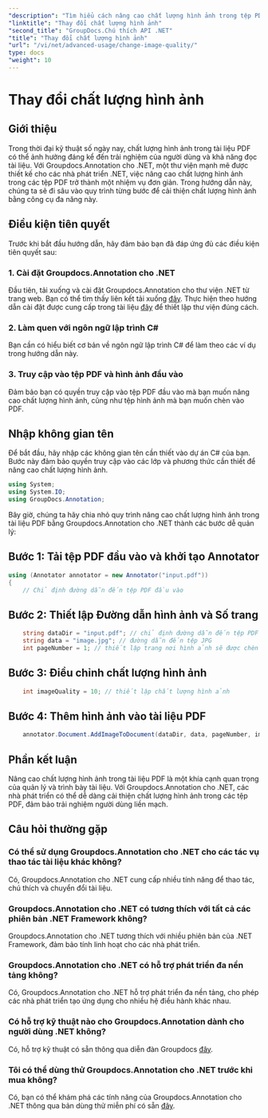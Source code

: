 ```yaml
---
"description": "Tìm hiểu cách nâng cao chất lượng hình ảnh trong tệp PDF bằng Groupdocs.Annotation cho .NET. Làm theo hướng dẫn từng bước của chúng tôi."
"linktitle": "Thay đổi chất lượng hình ảnh"
"second_title": "GroupDocs.Chú thích API .NET"
"title": "Thay đổi chất lượng hình ảnh"
"url": "/vi/net/advanced-usage/change-image-quality/"
type: docs
"weight": 10
---
```


# Thay đổi chất lượng hình ảnh

## Giới thiệu
Trong thời đại kỹ thuật số ngày nay, chất lượng hình ảnh trong tài liệu PDF có thể ảnh hưởng đáng kể đến trải nghiệm của người dùng và khả năng đọc tài liệu. Với Groupdocs.Annotation cho .NET, một thư viện mạnh mẽ được thiết kế cho các nhà phát triển .NET, việc nâng cao chất lượng hình ảnh trong các tệp PDF trở thành một nhiệm vụ đơn giản. Trong hướng dẫn này, chúng ta sẽ đi sâu vào quy trình từng bước để cải thiện chất lượng hình ảnh bằng công cụ đa năng này.
## Điều kiện tiên quyết
Trước khi bắt đầu hướng dẫn, hãy đảm bảo bạn đã đáp ứng đủ các điều kiện tiên quyết sau:
### 1. Cài đặt Groupdocs.Annotation cho .NET
Đầu tiên, tải xuống và cài đặt Groupdocs.Annotation cho thư viện .NET từ trang web. Bạn có thể tìm thấy liên kết tải xuống [đây](https://releases.groupdocs.com/annotation/net/). Thực hiện theo hướng dẫn cài đặt được cung cấp trong tài liệu [đây](https://tutorials.groupdocs.com/annotation/net/) để thiết lập thư viện đúng cách.
### 2. Làm quen với ngôn ngữ lập trình C#
Bạn cần có hiểu biết cơ bản về ngôn ngữ lập trình C# để làm theo các ví dụ trong hướng dẫn này.
### 3. Truy cập vào tệp PDF và hình ảnh đầu vào
Đảm bảo bạn có quyền truy cập vào tệp PDF đầu vào mà bạn muốn nâng cao chất lượng hình ảnh, cũng như tệp hình ảnh mà bạn muốn chèn vào PDF.

## Nhập không gian tên
Để bắt đầu, hãy nhập các không gian tên cần thiết vào dự án C# của bạn. Bước này đảm bảo quyền truy cập vào các lớp và phương thức cần thiết để nâng cao chất lượng hình ảnh.

```csharp
using System;
using System.IO;
using GroupDocs.Annotation;
```

Bây giờ, chúng ta hãy chia nhỏ quy trình nâng cao chất lượng hình ảnh trong tài liệu PDF bằng Groupdocs.Annotation cho .NET thành các bước dễ quản lý:
## Bước 1: Tải tệp PDF đầu vào và khởi tạo Annotator
```csharp
using (Annotator annotator = new Annotator("input.pdf"))
{
    // Chỉ định đường dẫn đến tệp PDF đầu vào
```
## Bước 2: Thiết lập Đường dẫn hình ảnh và Số trang
```csharp
    string dataDir = "input.pdf"; // chỉ định đường dẫn đến tệp PDF đầu vào
    string data = "image.jpg"; // đường dẫn đến tệp JPG
    int pageNumber = 1; // thiết lập trang nơi hình ảnh sẽ được chèn vào
```
## Bước 3: Điều chỉnh chất lượng hình ảnh
```csharp
    int imageQuality = 10; // thiết lập chất lượng hình ảnh
```
## Bước 4: Thêm hình ảnh vào tài liệu PDF
```csharp
    annotator.Document.AddImageToDocument(dataDir, data, pageNumber, imageQuality);
```

## Phần kết luận
Nâng cao chất lượng hình ảnh trong tài liệu PDF là một khía cạnh quan trọng của quản lý và trình bày tài liệu. Với Groupdocs.Annotation cho .NET, các nhà phát triển có thể dễ dàng cải thiện chất lượng hình ảnh trong các tệp PDF, đảm bảo trải nghiệm người dùng liền mạch.
## Câu hỏi thường gặp
### Có thể sử dụng Groupdocs.Annotation cho .NET cho các tác vụ thao tác tài liệu khác không?
Có, Groupdocs.Annotation cho .NET cung cấp nhiều tính năng để thao tác, chú thích và chuyển đổi tài liệu.
### Groupdocs.Annotation cho .NET có tương thích với tất cả các phiên bản .NET Framework không?
Groupdocs.Annotation cho .NET tương thích với nhiều phiên bản của .NET Framework, đảm bảo tính linh hoạt cho các nhà phát triển.
### Groupdocs.Annotation cho .NET có hỗ trợ phát triển đa nền tảng không?
Có, Groupdocs.Annotation cho .NET hỗ trợ phát triển đa nền tảng, cho phép các nhà phát triển tạo ứng dụng cho nhiều hệ điều hành khác nhau.
### Có hỗ trợ kỹ thuật nào cho Groupdocs.Annotation dành cho người dùng .NET không?
Có, hỗ trợ kỹ thuật có sẵn thông qua diễn đàn Groupdocs [đây](https://forum.groupdocs.com/c/annotation/10).
### Tôi có thể dùng thử Groupdocs.Annotation cho .NET trước khi mua không?
Có, bạn có thể khám phá các tính năng của Groupdocs.Annotation cho .NET thông qua bản dùng thử miễn phí có sẵn [đây](https://releases.groupdocs.com/).